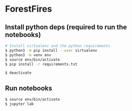 # ForestFires

## Install python deps (required to run the notebooks)
```bash
# Install virtualenv and the python requirements
$ python3 -m pip install --user virtualenv
$ python3 -m venv env
$ source env/bin/activate
$ pip install -r requirements.txt

$ deactivate
```

## Run notebooks

```bash
$ source env/bin/activate
$ jupyter lab
```

